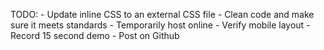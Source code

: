 TODO:
    - Update inline CSS to an external CSS file
    - Clean code and make sure it meets standards
    - Temporarily host online
        - Verify mobile layout
    - Record 15 second demo
    - Post on Github
